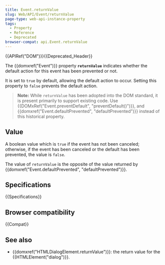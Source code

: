 ```yaml
---
title: Event.returnValue
slug: Web/API/Event/returnValue
page-type: web-api-instance-property
tags:
  - Property
  - Reference
  - Deprecated
browser-compat: api.Event.returnValue
---
```


{{APIRef("DOM")}}{{Deprecated_Header}}

The {{domxref("Event")}} property
**`returnValue`** indicates whether the default action for
this event has been prevented or not.

It is set to `true` by
default, allowing the default action to occur. Setting this property to
`false` prevents the default action.

> **Note:** While `returnValue` has been adopted into the DOM
> standard, it is present primarily to support existing code. Use
> {{DOMxRef("Event.preventDefault", "preventDefault()")}}, and
> {{domxref("Event.defaultPrevented", "defaultPrevented")}} instead of this historical
> property.

## Value

A boolean value which is `true` if the event has not been
canceled; otherwise, if the event has been canceled or the default has been prevented,
the value is `false`.

The value of `returnValue` is the opposite of the value returned by
{{domxref("Event.defaultPrevented", "defaultPrevented")}}.

## Specifications

{{Specifications}}

## Browser compatibility

{{Compat}}

## See also

- {{domxref("HTMLDialogElement.returnValue")}}: the return value for the {{HTMLElement("dialog")}}.
